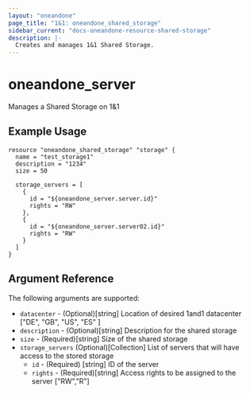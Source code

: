 ```yaml
---
layout: "oneandone"
page_title: "1&1: oneandone_shared_storage"
sidebar_current: "docs-oneandone-resource-shared-storage"
description: |-
  Creates and manages 1&1 Shared Storage.
---
```


# oneandone\_server

Manages a Shared Storage on 1&1

## Example Usage

```
resource "oneandone_shared_storage" "storage" {
  name = "test_storage1"
  description = "1234"
  size = 50

  storage_servers = [
    {
      id = "${oneandone_server.server.id}"
      rights = "RW"
    },
    {
      id = "${oneandone_server.server02.id}"
      rights = "RW"
    }
  ]
}
```

## Argument Reference

The following arguments are supported:

* `datacenter` - (Optional)[string] Location of desired 1and1 datacenter ["DE", "GB", "US", "ES" ]
* `description` - (Optional)[string] Description for the shared storage
* `size` - (Required)[string] Size of the shared storage
* `storage_servers`  (Optional)[Collection] List of servers that will have access to the stored storage
    * `id` - (Required) [string] ID of the server
    * `rights` - (Required)[string] Access rights to be assigned to the server ["RW","R"]
